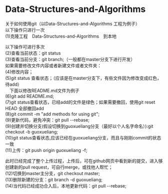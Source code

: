 # Data-Structures-and-Algorithms

关于如何使用git（以Data-Structures-and-Algorithms 工程为例子）  
以下操作只进行一次  
(1)克隆工程　Data-Structures-and-Algorithms　到本地  

以下操作可进行多次  
(2)查看当前状态：git status  
(3)查看当前分支：git branch;（一般都在master分支下进行开发）  
   如果需要修改文件内容或者新建文件或者文件夹：    
(4)修改内容；  
(5)git status 查看状态；（应该是在master分支下，有些文件因为修改变成红色，待add）  
　下面以修改README.md文件为例子  
(6)git add README.md;  
(7)git status查看状态，已经add的文件是绿色；如果需要撤回，使用git reset HEAD 全部撤回add  
(8)git commit -m "add methods for using git";  
(9)更新代码，避免冲突：git pull --rebase;  
(9)创建并切换分支(假设切换到guoxueliang分支（最好以个人名字命名）):git checkout -b guoxueliang;  
(10)git status查看状态,应该已经在guoxueliang分支，而且与刚刚commit的状态一致  
(11)上传：git push origin guoxueliang -f;  

此时已经完成了整个上传过程，上传后，可在github网页中看到新的提交，进入够创建新的pull request，可自行merge，或找他人帮忙；  
(12)切换到master主分支，git checkout master;  
(13)删除新建的分支：git branch -d guoxueliang;  
(14)当代码已经成功合入后，本地更新代码：git pull --rebase;  
